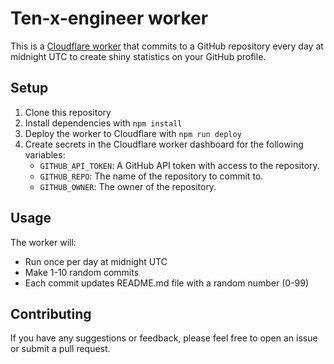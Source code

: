 # Ten-x-engineer worker

This is a [Cloudflare worker](https://developers.cloudflare.com/workers/) that commits to a GitHub repository every day at midnight UTC to create shiny statistics on your GitHub profile.

## Setup

1. Clone this repository
2. Install dependencies with `npm install`
3. Deploy the worker to Cloudflare with `npm run deploy`
4. Create secrets in the Cloudflare worker dashboard for the following variables:
    - `GITHUB_API_TOKEN`: A GitHub API token with access to the repository.
    - `GITHUB_REPO`: The name of the repository to commit to.
    - `GITHUB_OWNER`: The owner of the repository.

## Usage

The worker will:
- Run once per day at midnight UTC
- Make 1-10 random commits
- Each commit updates README.md file with a random number (0-99)

## Contributing

If you have any suggestions or feedback, please feel free to open an issue or submit a pull request.
